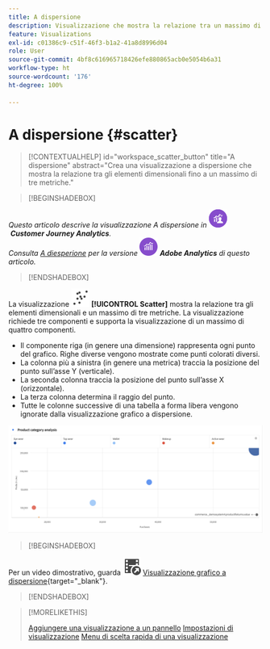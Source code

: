 ```yaml
---
title: A dispersione
description: Visualizzazione che mostra la relazione tra un massimo di tre metriche.
feature: Visualizations
exl-id: c01386c9-c51f-46f3-b1a2-41a8d8996d04
role: User
source-git-commit: 4bf8c616965718426efe880865acb0e5054b6a31
workflow-type: ht
source-wordcount: '176'
ht-degree: 100%

---
```


# A dispersione {#scatter}

<!-- markdownlint-disable MD034 -->

>[!CONTEXTUALHELP]
>id="workspace_scatter_button"
>title="A dispersione"
>abstract="Crea una visualizzazione a dispersione che mostra la relazione tra gli elementi dimensionali fino a un massimo di tre metriche."

<!-- markdownlint-enable MD034 -->


>[!BEGINSHADEBOX]

_Questo articolo descrive la visualizzazione A dispersione in_ ![CustomerJourneyAnalytics](/help/assets/icons/CustomerJourneyAnalytics.svg) _**Customer Journey Analytics**._<br/>_Consulta [A diesperione](https://experienceleague.adobe.com/it/docs/analytics/analyze/analysis-workspace/visualizations/scatterplot) per la versione_ ![AdobeAnalytics](/help/assets/icons/AdobeAnalytics.svg) _**Adobe Analytics** di questo articolo._

>[!ENDSHADEBOX]


La visualizzazione ![GraphScatter](/help/assets/icons/GraphScatter.svg) **[!UICONTROL Scatter]** mostra la relazione tra gli elementi dimensionali e un massimo di tre metriche. La visualizzazione richiede tre componenti e supporta la visualizzazione di un massimo di quattro componenti.

* Il componente riga (in genere una dimensione) rappresenta ogni punto del grafico. Righe diverse vengono mostrate come punti colorati diversi.
* La colonna più a sinistra (in genere una metrica) traccia la posizione del punto sull’asse Y (verticale).
* La seconda colonna traccia la posizione del punto sull’asse X (orizzontale).
* La terza colonna determina il raggio del punto.
* Tutte le colonne successive di una tabella a forma libera vengono ignorate dalla visualizzazione grafico a dispersione.

![Esempio di grafico a dispersione che mostra più elementi dimensionali ](assets/scatter.png)


>[!BEGINSHADEBOX]

Per un video dimostrativo, guarda ![VideoCheckedOut](/help/assets/icons/VideoCheckedOut.svg) [Visualizzazione grafico a dispersione](https://video.tv.adobe.com/v/3416861/?quality=12&learn=on&captions=ita){target="_blank"}.

>[!ENDSHADEBOX]


>[!MORELIKETHIS]
>
>[Aggiungere una visualizzazione a un pannello](/help/analysis-workspace/visualizations/freeform-analysis-visualizations.md#add-visualizations-to-a-panel)
>[Impostazioni di visualizzazione](/help/analysis-workspace/visualizations/freeform-analysis-visualizations.md#settings)
>[Menu di scelta rapida di una visualizzazione](/help/analysis-workspace/visualizations/freeform-analysis-visualizations.md#context-menu)
>
